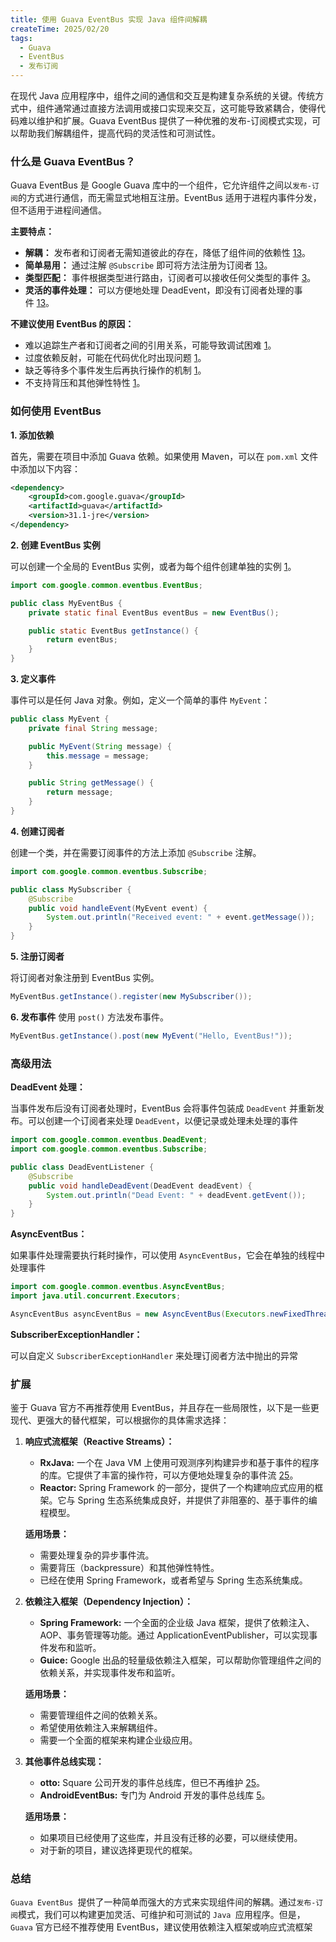 ```yaml
---
title: 使用 Guava EventBus 实现 Java 组件间解耦
createTime: 2025/02/20
tags:
  - Guava
  - EventBus
  - 发布订阅
---
```


在现代 Java 应用程序中，组件之间的通信和交互是构建复杂系统的关键。传统方式中，组件通常通过直接方法调用或接口实现来交互，这可能导致紧耦合，使得代码难以维护和扩展。Guava EventBus 提供了一种优雅的发布-订阅模式实现，可以帮助我们解耦组件，提高代码的灵活性和可测试性。
### 什么是 Guava EventBus？

Guava EventBus 是 Google Guava 库中的一个组件，它允许组件之间以`发布-订阅`的方式进行通信，而无需显式地相互注册。EventBus 适用于进程内事件分发，但不适用于进程间通信。

**主要特点：**

- **解耦：** 发布者和订阅者无需知道彼此的存在，降低了组件间的依赖性 [1](https://github.com/google/guava/wiki/EventBusExplained)[3](https://guava.dev/releases/23.2-jre/api/docs/com/google/common/eventbus/EventBus.html)。
- **简单易用：** 通过注解 `@Subscribe` 即可将方法注册为订阅者 [1](https://github.com/google/guava/wiki/EventBusExplained)[3](https://guava.dev/releases/23.2-jre/api/docs/com/google/common/eventbus/EventBus.html)。
- **类型匹配：** 事件根据类型进行路由，订阅者可以接收任何父类型的事件 [3](https://guava.dev/releases/23.2-jre/api/docs/com/google/common/eventbus/EventBus.html)。
- **灵活的事件处理：** 可以方便地处理 DeadEvent，即没有订阅者处理的事件 [1](https://github.com/google/guava/wiki/EventBusExplained)[3](https://guava.dev/releases/23.2-jre/api/docs/com/google/common/eventbus/EventBus.html)。

**不建议使用 EventBus 的原因：**

- 难以追踪生产者和订阅者之间的引用关系，可能导致调试困难 [1](https://github.com/google/guava/wiki/EventBusExplained)。
- 过度依赖反射，可能在代码优化时出现问题 [1](https://github.com/google/guava/wiki/EventBusExplained)。
- 缺乏等待多个事件发生后再执行操作的机制 [1](https://github.com/google/guava/wiki/EventBusExplained)。
- 不支持背压和其他弹性特性 [1](https://github.com/google/guava/wiki/EventBusExplained)。

### 如何使用 EventBus


**1. 添加依赖**

首先，需要在项目中添加 Guava 依赖。如果使用 Maven，可以在 `pom.xml` 文件中添加以下内容：

```xml
<dependency>
    <groupId>com.google.guava</groupId>
    <artifactId>guava</artifactId>
    <version>31.1-jre</version>
</dependency>
```

**2. 创建 EventBus 实例**

可以创建一个全局的 EventBus 实例，或者为每个组件创建单独的实例 [1](https://github.com/google/guava/wiki/EventBusExplained)。

```java
import com.google.common.eventbus.EventBus;

public class MyEventBus {
    private static final EventBus eventBus = new EventBus();

    public static EventBus getInstance() {
        return eventBus;
    }
}
```

**3. 定义事件**

事件可以是任何 Java 对象。例如，定义一个简单的事件 `MyEvent`：

```java
public class MyEvent {
    private final String message;

    public MyEvent(String message) {
        this.message = message;
    }

    public String getMessage() {
        return message;
    }
}
```

**4. 创建订阅者**

创建一个类，并在需要订阅事件的方法上添加 `@Subscribe` 注解。

```java
import com.google.common.eventbus.Subscribe;

public class MySubscriber {
    @Subscribe
    public void handleEvent(MyEvent event) {
        System.out.println("Received event: " + event.getMessage());
    }
}
```

**5. 注册订阅者**

将订阅者对象注册到 EventBus 实例。
```java
MyEventBus.getInstance().register(new MySubscriber());
```

**6. 发布事件**
使用 `post()` 方法发布事件。

```java
MyEventBus.getInstance().post(new MyEvent("Hello, EventBus!"));
```

### 高级用法

**DeadEvent 处理：**

当事件发布后没有订阅者处理时，EventBus 会将事件包装成 `DeadEvent` 并重新发布。可以创建一个订阅者来处理 `DeadEvent`，以便记录或处理未处理的事件

```java
import com.google.common.eventbus.DeadEvent;
import com.google.common.eventbus.Subscribe;

public class DeadEventListener {
    @Subscribe
    public void handleDeadEvent(DeadEvent deadEvent) {
        System.out.println("Dead Event: " + deadEvent.getEvent());
    }
}
```

**AsyncEventBus：**

如果事件处理需要执行耗时操作，可以使用 `AsyncEventBus`，它会在单独的线程中处理事件

```java
import com.google.common.eventbus.AsyncEventBus;
import java.util.concurrent.Executors;

AsyncEventBus asyncEventBus = new AsyncEventBus(Executors.newFixedThreadPool(10));
```

**SubscriberExceptionHandler：**

可以自定义 `SubscriberExceptionHandler` 来处理订阅者方法中抛出的异常

### 扩展

鉴于 Guava 官方不再推荐使用 EventBus，并且存在一些局限性，以下是一些更现代、更强大的替代框架，可以根据你的具体需求选择：

1. **响应式流框架（Reactive Streams）：**
    
    - **RxJava:** 一个在 Java VM 上使用可观测序列构建异步和基于事件的程序的库。它提供了丰富的操作符，可以方便地处理复杂的事件流 [2](https://stackshare.io/eventbus/alternatives)[5](https://android.libhunt.com/eventbus-alternatives)。
    - **Reactor:** Spring Framework 的一部分，提供了一个构建响应式应用的框架。它与 Spring 生态系统集成良好，并提供了非阻塞的、基于事件的编程模型。
    
    **适用场景：**
    
    - 需要处理复杂的异步事件流。
    - 需要背压（backpressure）和其他弹性特性。
    - 已经在使用 Spring Framework，或者希望与 Spring 生态系统集成。
2. **依赖注入框架（Dependency Injection）：**
    
    - **Spring Framework:** 一个全面的企业级 Java 框架，提供了依赖注入、AOP、事务管理等功能。通过 ApplicationEventPublisher，可以实现事件发布和监听。
    - **Guice:** Google 出品的轻量级依赖注入框架，可以帮助你管理组件之间的依赖关系，并实现事件发布和监听。
    
    **适用场景：**
    
    - 需要管理组件之间的依赖关系。
    - 希望使用依赖注入来解耦组件。
    - 需要一个全面的框架来构建企业级应用。
3. **其他事件总线实现：**
    
    - **otto:** Square 公司开发的事件总线库，但已不再维护 [2](https://stackshare.io/eventbus/alternatives)[5](https://android.libhunt.com/eventbus-alternatives)。
    - **AndroidEventBus:** 专门为 Android 开发的事件总线库 [5](https://android.libhunt.com/eventbus-alternatives)。
    
    **适用场景：**
    
    - 如果项目已经使用了这些库，并且没有迁移的必要，可以继续使用。
    - 对于新的项目，建议选择更现代的框架。

### 总结

`Guava EventBus `提供了一种简单而强大的方式来实现组件间的解耦。通过`发布-订阅`模式，我们可以构建更加灵活、可维护和可测试的 `Java `应用程序。但是，`Guava` 官方已经不推荐使用 EventBus，建议使用依赖注入框架或响应式流框架